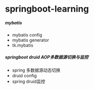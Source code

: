 # springboot-learning
##### mybatis
- mybatis config
- mybatis generator
- tk.mybatis
##### springboot druid AOP多数据源切换与监控
- spring 多数据源动态切换
- druid config
- spring druid监控





